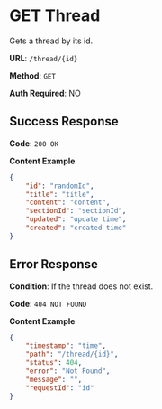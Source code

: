 # GET Thread

Gets a thread by its id.

**URL**: `/thread/{id}`

**Method**: `GET`

**Auth Required**: NO

## Success Response

**Code**: `200 OK`

**Content Example**

```json
{
    "id": "randomId",
    "title": "title",
    "content": "content",
    "sectionId": "sectionId",
    "updated": "update time",
    "created": "created time"
}
```

## Error Response

**Condition**: If the thread does not exist.

**Code**: `404 NOT FOUND`

**Content Example**

```json
{
    "timestamp": "time",
    "path": "/thread/{id}",
    "status": 404,
    "error": "Not Found",
    "message": "",
    "requestId": "id"
}
```